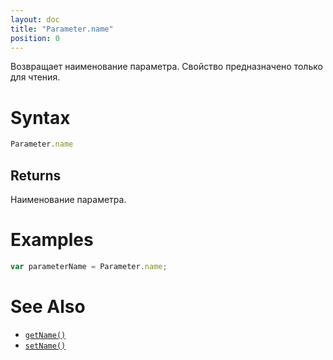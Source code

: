 ```yaml
---
layout: doc
title: "Parameter.name"
position: 0
---
```


Возвращает наименование параметра. Свойство предназначено только для чтения.

# Syntax

```js
Parameter.name
```

## Returns

Наименование параметра.

# Examples

```js
var parameterName = Parameter.name;
```

# See Also

* [`getName()`](../Parameter.getName/)
* [`setName()`](../Parameter.setName/)

